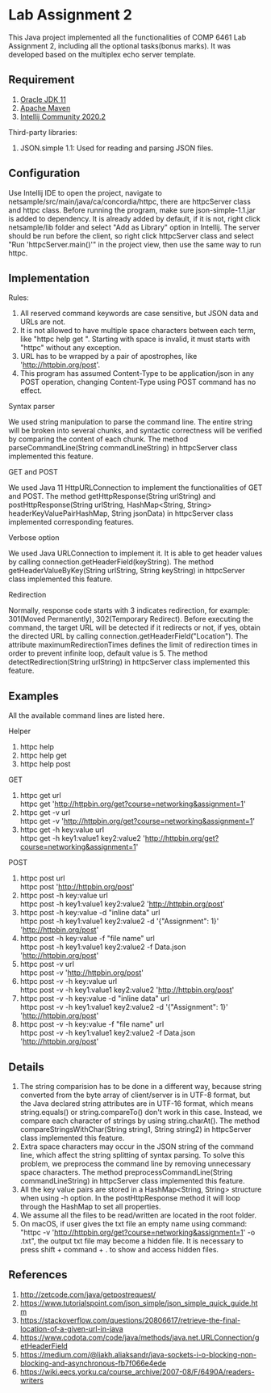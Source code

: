 # Lab Assignment 2

This Java project implemented all the functionalities of COMP 6461 Lab Assignment 2, including all the optional tasks(bonus marks). It was developed based on the multiplex echo server template.

## Requirement
1. [Oracle JDK 11](https://www.oracle.com/java/technologies/javase-jdk11-downloads.html)
2. [Apache Maven](https://maven.apache.org/) 
3. [Intellij Community 2020.2](https://www.jetbrains.com/idea/download/) 

Third-party libraries:
1. JSON.simple 1.1: Used for reading and parsing JSON files.


## Configuration
Use Intellij IDE to open the project, navigate to netsample/src/main/java/ca/concordia/httpc, there are httpcServer class and httpc class. Before running the program, make sure json-simple-1.1.jar is added to dependency. It is already added by default, if it is not, right click netsample/lib folder and select "Add as Library" option in Intellij. The server should be run before the client, so right click httpcServer class and select "Run 'httpcServer.main()'" in the project view, then use the same way to run httpc.


## Implementation
Rules:
1. All reserved command keywords are case sensitive, but JSON data and URLs are not.
2. It is not allowed to have multiple space characters between each term, like "httpc  help   get ". Starting with space is invalid, it must starts with "httpc" without any exception.
3. URL has to be wrapped by a pair of apostrophes, like 'http://httpbin.org/post'.
4. This program has assumed Content-Type to be application/json in any POST operation, changing Content-Type using POST command has no effect.


Syntax parser

We used string manipulation to parse the command line. The entire string will be broken into several chunks, and syntactic correctness will be verified by comparing the content of each chunk. The method parseCommandLine(String commandLineString) in httpcServer class implemented this feature.


GET and POST

We used Java 11 HttpURLConnection to implement the functionalities of GET and POST. The method getHttpResponse(String urlString) and postHttpResponse(String urlString, HashMap<String, String> headerKeyValuePairHashMap, String jsonData) in httpcServer class implemented corresponding features.


Verbose option

We used Java URLConnection to implement it. It is able to get header values by calling connection.getHeaderField(keyString). The method getHeaderValueByKey(String urlString, String keyString) in httpcServer class implemented this feature.


Redirection

Normally, response code starts with 3 indicates redirection, for example: 301(Moved Permanently), 302(Temporary Redirect). Before executing the command, the target URL will be detected if it redirects or not, if yes, obtain the directed URL by calling connection.getHeaderField("Location"). The attribute maximumRedirectionTimes defines the limit of redirection times in order to prevent infinite loop, default value is 5. The method detectRedirection(String urlString) in httpcServer class implemented this feature.


## Examples
All the available command lines are listed here.

Helper
1. httpc help
2. httpc help get
3. httpc help post

GET
1. httpc get url<br />
httpc get 'http://httpbin.org/get?course=networking&assignment=1'
2. httpc get -v url<br />
httpc get -v 'http://httpbin.org/get?course=networking&assignment=1'
3. httpc get -h key:value url<br />
httpc get -h key1:value1 key2:value2 'http://httpbin.org/get?course=networking&assignment=1'

POST
1. httpc post url<br />
httpc post 'http://httpbin.org/post'
2. httpc post -h key:value url<br />
httpc post -h key1:value1 key2:value2 'http://httpbin.org/post'
3. httpc post -h key:value -d "inline data" url<br />
httpc post -h key1:value1 key2:value2 -d '{"Assignment": 1}' 'http://httpbin.org/post'
4. httpc post -h key:value -f "file name" url<br />
httpc post -h key1:value1 key2:value2 -f Data.json 'http://httpbin.org/post'
5. httpc post -v url<br />
httpc post -v 'http://httpbin.org/post'
6. httpc post -v -h key:value url<br />
httpc post -v -h key1:value1 key2:value2 'http://httpbin.org/post'
7. httpc post -v -h key:value -d "inline data" url<br />
httpc post -v -h key1:value1 key2:value2 -d '{"Assignment": 1}' 'http://httpbin.org/post'
8. httpc post -v -h key:value -f "file name" url<br />
httpc post -v -h key1:value1 key2:value2 -f Data.json 'http://httpbin.org/post'


## Details
1. The string comparision has to be done in a different way, because string converted from the byte array of client/server is in UTF-8 format, but the Java declared string attributes are in UTF-16 format, which means string.equals() or string.compareTo() don't work in this case. Instead, we compare each character of strings by using string.charAt(). The method compareStringsWithChar(String string1, String string2) in httpcServer class implemented this feature.
2. Extra space characters may occur in the JSON string of the command line, which affect the string splitting of syntax parsing. To solve this problem, we preprocess the command line by removing unnecessary space characters. The method preprocessCommandLine(String commandLineString) in httpcServer class implemented this feature.
3. All the key value pairs are stored in a HashMap<String, String> structure when using -h option. In the postHttpResponse method it will loop through the HashMap to set all properties.
4. We assume all the files to be read/written are located in the root folder.
5. On macOS, if user gives the txt file an empty name using command: "httpc -v 'http://httpbin.org/get?course=networking&assignment=1' -o .txt", the output txt file may become a hidden file. It is necessary to press shift + command + . to show and access hidden files. 


## References

1. http://zetcode.com/java/getpostrequest/
2. https://www.tutorialspoint.com/json_simple/json_simple_quick_guide.htm
3. https://stackoverflow.com/questions/20806617/retrieve-the-final-location-of-a-given-url-in-java
4. https://www.codota.com/code/java/methods/java.net.URLConnection/getHeaderField
5. https://medium.com/@liakh.aliaksandr/java-sockets-i-o-blocking-non-blocking-and-asynchronous-fb7f066e4ede
6. https://wiki.eecs.yorku.ca/course_archive/2007-08/F/6490A/readers-writers
